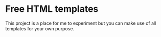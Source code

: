 # Free HTML templates

This project is a place for me to experiment but you can make use of all templates for your own purpose.


